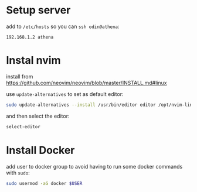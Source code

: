 # Setup server

add to `/etc/hosts` so you can `ssh odin@athena`:

```
192.168.1.2 athena
```

# Instal nvim

install from https://github.com/neovim/neovim/blob/master/INSTALL.md#linux

use `update-alternatives` to set as default editor:

```sh
sudo update-alternatives --install /usr/bin/editor editor /opt/nvim-linux-x86_64/bin/nvim 100
```

and then select the editor:

```sh
select-editor
```

# Install Docker

add user to docker group to avoid having to run some docker commands with `sudo`:


```sh
sudo usermod -aG docker $USER
```
